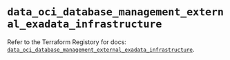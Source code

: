 # `data_oci_database_management_external_exadata_infrastructure`

Refer to the Terraform Registory for docs: [`data_oci_database_management_external_exadata_infrastructure`](https://registry.terraform.io/providers/oracle/oci/6.18.0/docs/data-sources/database_management_external_exadata_infrastructure).
